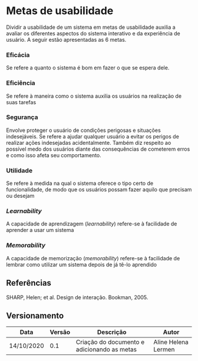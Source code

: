 # Metas de usabilidade
Dividir a usabilidade de um sistema em metas de usabilidade auxilia a avaliar os diferentes aspectos do sistema interativo e da experiência de usuário. A seguir estão apresentadas as 6 metas.

### Eficácia
Se refere a quanto o sistema é bom em fazer o que se espera dele.
### Eficiência
Se refere à maneira como o sistema auxilia os usuários na realização de suas tarefas
### Segurança
Envolve proteger o usuário de condições perigosas e situações indesejáveis. Se refere a ajudar qualquer usuário a evitar os perigos de realizar ações indesejadas acidentalmente. Também diz respeito ao possível medo dos usuários diante das consequências de cometerem erros e como isso afeta seu comportamento.
### Utilidade
Se refere à medida na qual o sistema oferece o tipo certo de funcionalidade, de modo que os usuários possam fazer aquilo que precisam ou desejam
### *Learnability*
A capacidade de aprendizagem (*learnability*) refere-se à facilidade de aprender a usar um sistema
### *Memorability*
A capacidade de memorização (*memorability*) refere-se à facilidade de lembrar como utilizar um sistema depois de já tê-lo aprendido


## Referências
SHARP, Helen; et al. Design de interação. Bookman, 2005.

## Versionamento
| Data | Versão | Descrição | Autor |
|------|------|------|------|
|14/10/2020|0.1|Criação do documento e adicionando as metas|Aline Helena Lermen|